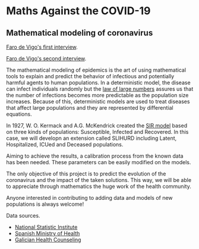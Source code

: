 # Maths Against the COVID-19
## Mathematical modeling of coronavirus 

[Faro de Vigo's first interview](https://afondo.farodevigo.es/pontevedra/estudio-coronavirus-825-muertos-galicia.html).

[Faro de Vigo's second interview](https://www.farodevigo.es/portada-pontevedra/2020/04/14/recuperacion-llegara-galicia-6-mayo/2275775.html).

The mathematical modeling of epidemics is the art of using mathematical tools to explain and predict the behavior of infectious and potentially harmful agents to human populations. In a deterministic model, the disease can infect individuals randomly but the [law of large numbers](https://en.wikipedia.org/wiki/Law_of_large_numbers) assures us that the number of infections becomes more predictable as the population size increases. Because of this, deterministic models are used to treat diseases that affect large populations and they are represented by differential equations.

In 1927, W. O. Kermack and A.G. McKendrick created the [SIR model](https://es.wikipedia.org/wiki/Modelaje_matem%C3%A1tico_de_epidemias) based on three kinds of populations: Susceptible, Infected and Recovered. In this case, we will developn an extension called SLIHURD including Latent, Hospitalized, ICUed and Deceased populations.

Aiming to achieve the results, a calibration process from the known data has been needed. These parameters can be easily modified on the models.

The only objective of this project is to predict the evolution of the coronavirus and the impact of the taken solutions. This way, we will be able to appreciate through mathematics the huge work of the health community.

Anyone interested in contributing to adding data and models of new populations is always welcome!

Data sources.

- [National Statistic Institute](https://www.ine.es/)
- [Spanish Ministry of Health](https://covid19.isciii.es/)
- [Galician Health Counseling](https://www.sergas.es/)
